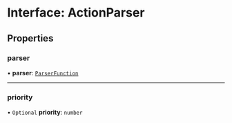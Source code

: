 # Interface: ActionParser

## Properties

### parser

• **parser**: [`ParserFunction`](../api.md#parserfunction)

___

### priority

• `Optional` **priority**: `number`
